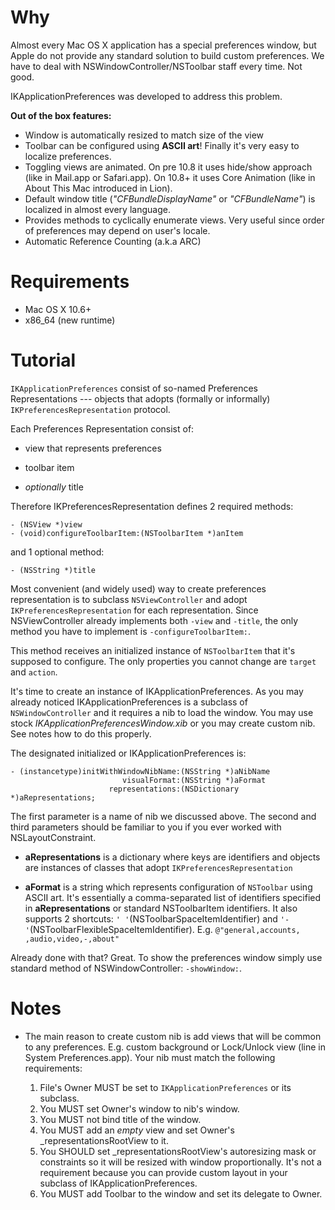 Why
========================
Almost every Mac OS X application has a special preferences window,
but Apple do not provide any standard solution to build custom preferences.
We have to deal with NSWindowController/NSToolbar staff every time. Not good.

IKApplicationPreferences was developed to address this problem.

**Out of the box features:**

- Window is automatically resized to match size of the view
- Toolbar can be configured using **ASCII art**! Finally it's very easy to localize preferences.
- Toggling views are animated. On pre 10.8 it uses hide/show approach (like in Mail.app or Safari.app).
On 10.8+ it uses Core Animation (like in About This Mac introduced in Lion).
- Default window title (*"CFBundleDisplayName"* or *"CFBundleName"*) is localized in almost every language.
- Provides methods to cyclically enumerate views. Very useful since order of preferences may depend on user's locale.
- Automatic Reference Counting (a.k.a ARC)

Requirements
========================

- Mac OS X 10.6+
- x86_64 (new runtime)

Tutorial
========================
`IKApplicationPreferences` consist of so-named Preferences Representations --- objects that adopts (formally or informally) `IKPreferencesRepresentation` protocol.

Each Preferences Representation consist of:

- view that represents preferences

- toolbar item

- *optionally* title

Therefore IKPreferencesRepresentation defines 2 required methods:

    - (NSView *)view
    - (void)configureToolbarItem:(NSToolbarItem *)anItem

and 1 optional method:

    - (NSString *)title

Most convenient (and widely used) way to create preferences representation is to subclass `NSViewController` and adopt `IKPreferencesRepresentation` for each representation.
Since NSViewController already implements both `-view` and `-title`, the only method you have to implement is `-configureToolbarItem:`.

This method receives an initialized instance of `NSToolbarItem` that it's supposed to configure. The only properties you cannot change are `target` and `action`.

It's time to create an instance of IKApplicationPreferences. As you may already noticed IKApplicationPreferences is a subclass of `NSWindowController` and it requires a nib to load the window. You may use stock *IKApplicationPreferencesWindow.xib* or you may create custom nib. See notes how to do this properly.

The designated initialized or IKApplicationPreferences is:

    - (instancetype)initWithWindowNibName:(NSString *)aNibName
                             visualFormat:(NSString *)aFormat
                          representations:(NSDictionary *)aRepresentations;

The first parameter is a name of nib we discussed above. The second and third parameters should be familiar to you if you ever worked with NSLayoutConstraint.

- **aRepresentations** is a dictionary where keys are identifiers and objects are instances of classes that adopt `IKPreferencesRepresentation`

- **aFormat** is a string which represents configuration of `NSToolbar` using ASCII art. It's essentially a comma-separated list of identifiers specified in **aRepresentations** or standard NSToolbarItem identifiers. It also supports 2 shortcuts: `' '`(NSToolbarSpaceItemIdentifier) and `'-'`(NSToolbarFlexibleSpaceItemIdentifier). E.g. `@"general,accounts, ,audio,video,-,about"`

Already done with that? Great. To show the preferences window simply use standard method of NSWindowController: `-showWindow:`.

Notes
========================

- The main reason to create custom nib is add views that will be common to any preferences. E.g. custom background or Lock/Unlock view (line in System Preferences.app). Your nib must match the following requirements:

    1. File's Owner MUST be set to `IKApplicationPreferences` or its subclass.
    2. You MUST set Owner's window to nib's window.
    3. You MUST not bind title of the window.
    4. You MUST add an *empty* view and set Owner's _representationsRootView to it.
    5. You SHOULD set _representationsRootView's autoresizing mask or constraints so it will be resized with window proportionally. It's not a requirement because you can provide custom layout in your subclass of IKApplicationPreferences.
    6. You MUST add Toolbar to the window and set its delegate to Owner.

